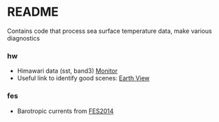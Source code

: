 # README #

Contains code that process sea surface temperature data, make various diagnostics

### hw ###

* Himawari data (sst, band3) [Monitor](http://www.eorc.jaxa.jp/ptree/index.html)
* Useful link to identify good scenes: [Earth View](https://worldview.earthdata.nasa.gov/)

### fes ###

* Barotropic currents from [FES2014](https://www.aviso.altimetry.fr/en/data/products/auxiliary-products/global-tide-fes/description-fes2014.html)

